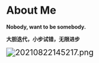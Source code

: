 # About Me


**Nobody, want to be somebody.** 

**大胆迭代，小步试错，无限进步**

<img src="https://i.loli.net/2021/08/22/rmQNaSU7XsZ6Rb1.png" alt="20210822145217.png" style="zoom:150%;" />
